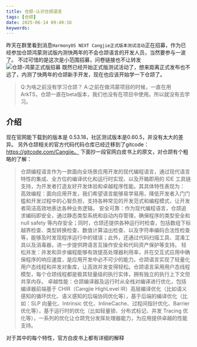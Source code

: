 ```yaml
---
title: 仓颉-认识仓颉语言
tags: [仓颉]
date: 2025-06-14 09:49:16
keywords:
---
```


昨天在群里看到消息`HarmonyOS NEXT Cangjie正式版本测试活动`正在招募，作为已经参加仓颉鸿蒙测试版内测快两年的不会仓颉语言的开发人员，当然要参与一波了。
不过可惜的是这次是小范围招募，问卷链接也不让转发
![仓颉-鸿蒙正式版招募](image/cangjie/仓颉-鸿蒙正式版招募.png)
既然已经开始正式版测试活动了，想来距离正式发布也不远了，内测了快两年的仓颉新手开发，现在也应该开始学一下仓颉了。

> Q:为啥之前没有学习仓颉？
> A:之前在做鸿蒙项目的时候，一直在用ArkTS，仓颉一直在beta版本，我们也没有在项目中使用。所以就没有去学习。


## 介绍
现在官网能下载到的版本是 0.53.18，社区测试版本是0.60.5，并没有太大的差异。
另外仓颉相关的官方代码代码仓库已经迁移到了gitcode：https://gitcode.com/Cangjie。
下面抄一段官网白皮书上的原文，对仓颉有个粗略的了解：
> 仓颉编程语言作为一款面向全场景应用开发的现代编程语言，通过现代语言特性的集成、全方位的编译优化和运行时实现、以及开箱即用的 IDE 工具链支持，为开发者打造友好开发体验和卓越程序性能。其具体特性表现为：
> 高效编程：面向应用开发，我们希望语言能够易学易用，降低开发者入门门槛和开发过程中的心智负担，支持各种常见的开发范式和编程模式，让开发者简洁高效地表达各种业务逻辑。
> 安全可靠：作为现代编程语言，仓颉追求编码即安全，通过静态类型系统和自动内存管理，确保程序的类型安全和 null safety 等内存安全；同时，仓颉还提供各种运行时检查，包括数组下标越界检查、类型转换检查、数值计算溢出检查、以及字符串编码合法性检查等，能够及时发现程序运行中的错误；此外，还通过代码扫描工具、混淆工具以及消毒器，进一步提供跨语言互操作安全和代码资产保护等支持。
> 轻松并发：并发和异步编程能够有效提高处理器利用率，并在交互式应用中确保程序的响应速度，是应用开发中必不可少的能力。仓颉语言实现了轻量化用户态线程和并发对象库，让高效并发变得轻松。仓颉语言采用用户态线程模型，每个仓颉线程都是极其轻量级的执行实体，拥有独立的执行上下文但共享内存。
> 卓越性能：仓颉编译器及运行时从全栈对编译进行优化，包括编译器前端基于 CHIR（Cangjie HighLevel IR）高层编译优化（比如语义感知的循环优化、语义感知的后端协同优化等），基于后端的编译优化（比如：SLP 向量化、Intrinsic 优化、InlineCache、过程间指针优化、Barrier 优化等），基于运行时的优化（比如轻量锁、分布式标记、并发 Tracing 优化等），一系列的优化让仓颉充分发挥处理器能力，为应用提供卓越的性能支持。

对于其中的每个特性，官方白皮书上都有详细的解释